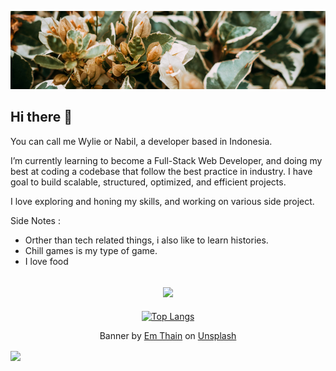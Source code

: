 

![akhmadgibran banner](./img/banner.png)







<h2 > Hi there 👋 </h2>

You can call me Wylie or Nabil, a developer based in Indonesia.

I’m currently learning to become a Full-Stack Web Developer, and doing my best at coding a codebase that follow the best practice in industry. I have goal to build scalable, structured, optimized, and efficient projects.

I love exploring and honing my skills, and working on various side project.

Side Notes :
- Orther than tech related things, i also like to learn histories.
- Chill games is my type of game.
- I love food





<h2 align="center"> 
  <a href="https://x.com/wyliecodes">
     <img src="https://img.shields.io/badge/X-000000?style=for-the-badge&logo=x&logoColor=white"/> 
  </a> 
</h2>
<div align=center>
  
[![Top Langs](https://github-readme-stats.vercel.app/api/top-langs/?username=akhmadgibran&layout=compact&theme=radical)](https://github.com/anuraghazra/github-readme-stats)

</div>

<p align="center">
Banner by <a href="https://unsplash.com/@thainos?utm_content=creditCopyText&utm_medium=referral&utm_source=unsplash">Em Thain</a> on <a href="https://unsplash.com/photos/a-close-up-of-a-bush-with-leaves-and-flowers-SnoUxdmw7cY?utm_content=creditCopyText&utm_medium=referral&utm_source=unsplash">Unsplash</a>
</p>
<div>
<img align="center" src="https://visitor-badge.laobi.icu/badge?page_id=akhmadgibran.akhmadgibran" />
</div>
  

